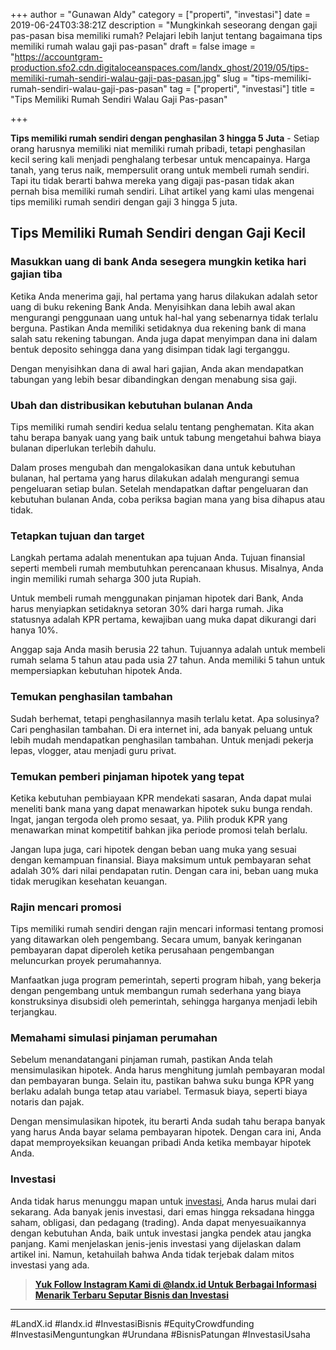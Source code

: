 +++
author = "Gunawan Aldy"
category = ["properti", "investasi"]
date = 2019-06-24T03:38:21Z
description = "Mungkinkah seseorang dengan gaji pas-pasan bisa memiliki rumah? Pelajari lebih lanjut tentang bagaimana tips memiliki rumah walau gaji pas-pasan"
draft = false
image = "https://accountgram-production.sfo2.cdn.digitaloceanspaces.com/landx_ghost/2019/05/tips-memiliki-rumah-sendiri-walau-gaji-pas-pasan.jpg"
slug = "tips-memiliki-rumah-sendiri-walau-gaji-pas-pasan"
tag = ["properti", "investasi"]
title = "Tips Memiliki Rumah Sendiri Walau Gaji Pas-pasan"

+++


**Tips memiliki rumah sendiri dengan penghasilan 3 hingga 5 Juta** - Setiap orang harusnya memiliki niat memiliki rumah pribadi, tetapi penghasilan kecil sering kali menjadi penghalang terbesar untuk mencapainya. Harga tanah, yang terus naik, mempersulit orang untuk membeli rumah sendiri. Tapi itu tidak berarti bahwa mereka yang digaji pas-pasan tidak akan pernah bisa memiliki rumah sendiri. Lihat artikel yang kami ulas mengenai tips memiliki rumah sendiri dengan gaji 3 hingga 5 juta.

## Tips Memiliki Rumah Sendiri dengan Gaji Kecil

### Masukkan uang di bank Anda sesegera mungkin ketika hari gajian tiba

Ketika Anda menerima gaji, hal pertama yang harus dilakukan adalah setor uang di buku rekening Bank Anda. Menyisihkan dana lebih awal akan mengurangi penggunaan uang untuk hal-hal yang sebenarnya tidak terlalu berguna. Pastikan Anda memiliki setidaknya dua rekening bank di mana salah satu rekening tabungan. Anda juga dapat menyimpan dana ini dalam bentuk deposito sehingga dana yang disimpan tidak lagi terganggu.

Dengan menyisihkan dana di awal hari gajian, Anda akan mendapatkan tabungan yang lebih besar dibandingkan dengan menabung sisa gaji.

### Ubah dan distribusikan kebutuhan bulanan Anda

Tips memiliki rumah sendiri kedua selalu tentang penghematan. Kita akan tahu berapa banyak uang yang baik untuk tabung mengetahui bahwa biaya bulanan diperlukan terlebih dahulu.

Dalam proses mengubah dan mengalokasikan dana untuk kebutuhan bulanan, hal pertama yang harus dilakukan adalah mengurangi semua pengeluaran setiap bulan. Setelah mendapatkan daftar pengeluaran dan kebutuhan bulanan Anda, coba periksa bagian mana yang bisa dihapus atau tidak.

### Tetapkan tujuan dan target

Langkah pertama adalah menentukan apa tujuan Anda. Tujuan finansial seperti membeli rumah membutuhkan perencanaan khusus. Misalnya, Anda ingin memiliki rumah seharga 300 juta Rupiah.

Untuk membeli rumah menggunakan pinjaman hipotek dari Bank, Anda harus menyiapkan setidaknya setoran 30% dari harga rumah. Jika statusnya adalah KPR pertama, kewajiban uang muka dapat dikurangi dari hanya 10%.

Anggap saja Anda masih berusia 22 tahun. Tujuannya adalah untuk membeli rumah selama 5 tahun atau pada usia 27 tahun. Anda memiliki 5 tahun untuk mempersiapkan kebutuhan hipotek Anda.

### Temukan penghasilan tambahan

Sudah berhemat, tetapi penghasilannya masih terlalu ketat. Apa solusinya? Cari penghasilan tambahan. Di era internet ini, ada banyak peluang untuk lebih mudah mendapatkan penghasilan tambahan. Untuk menjadi pekerja lepas, vlogger, atau menjadi guru privat.

### Temukan pemberi pinjaman hipotek yang tepat

Ketika kebutuhan pembiayaan KPR mendekati sasaran, Anda dapat mulai meneliti bank mana yang dapat menawarkan hipotek suku bunga rendah. Ingat, jangan tergoda oleh promo sesaat, ya. Pilih produk KPR yang menawarkan minat kompetitif bahkan jika periode promosi telah berlalu.

Jangan lupa juga, cari hipotek dengan beban uang muka yang sesuai dengan kemampuan finansial. Biaya maksimum untuk pembayaran sehat adalah 30% dari nilai pendapatan rutin. Dengan cara ini, beban uang muka tidak merugikan kesehatan keuangan.

### Rajin mencari promosi

Tips memiliki rumah sendiri dengan rajin mencari informasi tentang promosi yang ditawarkan oleh pengembang. Secara umum, banyak keringanan pembayaran dapat diperoleh ketika perusahaan pengembangan meluncurkan proyek perumahannya.

Manfaatkan juga program pemerintah, seperti program hibah, yang bekerja dengan pengembang untuk membangun rumah sederhana yang biaya konstruksinya disubsidi oleh pemerintah, sehingga harganya menjadi lebih terjangkau.

### Memahami simulasi pinjaman perumahan

Sebelum menandatangani pinjaman rumah, pastikan Anda telah mensimulasikan hipotek. Anda harus menghitung jumlah pembayaran modal dan pembayaran bunga. Selain itu, pastikan bahwa suku bunga KPR yang berlaku adalah bunga tetap atau variabel. Termasuk biaya, seperti biaya notaris dan pajak.

Dengan mensimulasikan hipotek, itu berarti Anda sudah tahu berapa banyak yang harus Anda bayar selama pembayaran hipotek. Dengan cara ini, Anda dapat memproyeksikan keuangan pribadi Anda ketika membayar hipotek Anda.

### Investasi

Anda tidak harus menunggu mapan untuk [investasi](https://landx.id/), Anda harus mulai dari sekarang. Ada banyak jenis investasi, dari emas hingga reksadana hingga saham, obligasi, dan pedagang (trading). Anda dapat menyesuaikannya dengan kebutuhan Anda, baik untuk investasi jangka pendek atau jangka panjang. Kami menjelaskan jenis-jenis investasi yang dijelaskan dalam artikel ini. Namun, ketahuilah bahwa Anda tidak terjebak dalam mitos investasi yang ada.

> **[Yuk Follow Instagram Kami di @landx.id Untuk Berbagai Informasi Menarik Terbaru Seputar Bisnis dan Investasi](https://instagram.com/landx.id?utm_medium=copy_link)**

---

#LandX.id	#landx.id	#InvestasiBisnis	#EquityCrowdfunding	#InvestasiMenguntungkan	#Urundana	#BisnisPatungan	#InvestasiUsaha

